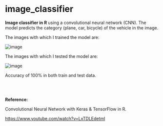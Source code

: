 # image_classifier
**Image classifier in R** using a convolutional neural network (CNN). The model predicts the category (plane, car, bicycle) of the vehicle in the image.

The images with which I trained the model are:

![image](https://github.com/danielsimon4/image_classifier/assets/155323325/0305f5a4-c449-4c13-ab03-7e843e15698d)


The images with which I tested the model are:

![image](https://github.com/danielsimon4/image_classifier/assets/155323325/823e9a8f-ad59-4163-895d-9bf4e9534591)

Accuracy of 100% in both train and test data.

<br/><br/>

**Reference:**

Convolutional Neural Network with Keras & TensorFlow in R.

https://www.youtube.com/watch?v=LxTDLEdetmI
